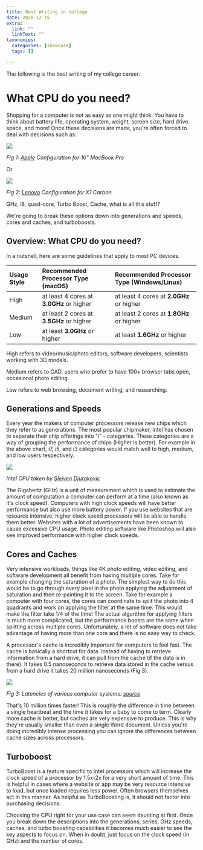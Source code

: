 ```yaml
---
title: Best Writing in College
date: 2020-12-15
extra:
  link: ""
  linkText: ""
taxonomies:
  categories: [showcase]
  tags: []

---
```

The following is the best writing of my college career. 

# What CPU do you need?

Shopping for a computer is not as easy as one might think. You have to think about battery life, operating system, weight, screen size, hard drive space, and more! Once these decisions are made, you're often forced to deal with decisions such as:

![](https://res.cloudinary.com/dcloudinary/image/upload/f_auto/v1607642229/apple-config.png)

_Fig 1: [Apple](https://apple.com) Configuration for 16" MacBook Pro_

Or

![](https://res.cloudinary.com/dcloudinary/image/upload/v1607642229/portfolio/lenovo-config.png)

_Fig 2: [Lenovo](https://lenovo.com) Configuration for X1 Carbon_

GHz, i8, quad-core, Turbo Boost, Cache, what is all this stuff?

We're going to break these options down into generations and speeds, cores and caches, and turboboosts.

## Overview: What CPU do you need?

In a nutshell, here are some guidelines that apply to most PC devices.

| Usage Style | Recommended Processor Type (macOS)       | Recommended Processor Type (Windows/Linux) |
| :---------- | :--------------------------------------- | :----------------------------------------- |
| High        | at least 4 cores at **3.0GHz** or higher | at least 4 cores at **2.0GHz** or higher   |
| Medium      | at least 2 cores at **3.5GHz** or higher | at least 2 cores at **1.8GHz** or higher   |
| Low         | at least **3.0GHz** or higher            | at least **1.6GHz** or higher              |

High refers to video/music/photo editors, software developers, scientists working with 3D models.

Medium refers to CAD, users who prefer to have 100+ browser tabs open, occasional photo editing.

Low refers to web browsing, document writing, and researching.

## Generations and Speeds

Every year the makers of computer processors release new chips which they refer to as generations. The most popular chipmaker, Intel has chosen to separate their chip offerings into "i" - categories.  These categories are a way of grouping the performance of chips (Higher is better). For example in the above chart, i7, i5, and i3 categories would match well to high, medium, and low users respectively.

![](https://res.cloudinary.com/dcloudinary/image/upload/f_auto/v1607642229/portfolio/slejven-djurakovic-0uXzoEzYZ4I-unsplash.jpg)

_Intel CPU taken by [Slejven Djurakovic](https://unsplash.com/photos/0uXzoEzYZ4I)_

The Gigahertz (GHz) is a unit of measurement which is used to estimate the amount of computation a computer can perform at a time (also known as it's clock speed). Computers with high clock speeds will have better performance but also use more battery power. If you use websites that are resource intensive, higher clock speed processors will be able to handle them better. Websites with a lot of advertisements have been known to cause excessive CPU usage. Photo editing software like Photoshop will also see improved performance with higher clock speeds.

## Cores and Caches

Very intensive workloads, things like 4K photo editing, video editing, and software development all benefit from having multiple cores. Take for example changing the saturation of a photo. The simplest way to do this would be to go through every pixel in the photo applying the adjustment of saturation and then re-painting it to the screen. Take for example a computer with four cores, the cores can coordinate to split the photo into 4 quadrants and work on applying the filter at the same time. This would make the filter take 1/4 of the time! The actual algorithm for applying filters is much more complicated, but the performance boosts are the same when splitting across multiple cores. Unfortunately, a lot of software does not take advantage of having more than one core and there is no easy way to check.

A processor's cache is incredibly important for computers to feel fast. The cache is basically a shortcut for data. Instead of having to retrieve information from a hard drive, it can pull from the cache (if the data is in there). It takes 0.5 nanoseconds to retrieve data stored in the cache versus from a hard drive it takes 20 million nanoseconds (Fig 3). 

![](https://res.cloudinary.com/dcloudinary/image/upload/c_crop,f_auto/v1607642229/portfolio/cache-compare.png)

_Fig 3: Latencies of various computer systems: [source](https://gist.github.com/jboner/2841832)_

That's 10 million times faster! This is roughly the difference in time between a single heartbeat and the time it takes for a baby to come to term. Clearly more cache is better, but caches are very expensive to produce. This is why they're usually smaller than even a single Word document. Unless you're doing incredibly intense processing you can ignore the differences between cache sizes across processors.

## Turboboost

TurboBoost is a feature specific to Intel processors which will increase the clock speed of a processor by 1.5x-2x for a very short amount of time. This is helpful in cases where a website or app may be very resource intensive to load, but once loaded requires less power. Often browsers themselves act in this manner. As helpful as TurboBoosting is, it should not factor into purchasing decisions. 

Choosing the CPU right for your use case can seem daunting at first. Once you break down the descriptions into the generations, series, GHz speeds, caches, and turbo boosting capabilities it becomes much easier to see the key aspects to focus on. When in doubt, just focus on the clock speed (in GHz) and the number of cores.